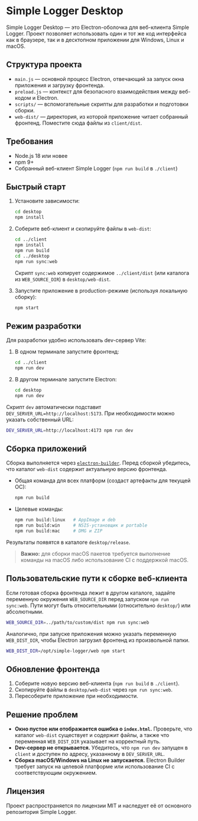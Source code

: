# Simple Logger Desktop

Simple Logger Desktop — это Electron-оболочка для веб-клиента Simple Logger. Проект позволяет использовать один и тот же код интерфейса как в браузере, так и в десктопном приложении для Windows, Linux и macOS.

## Структура проекта

- `main.js` — основной процесс Electron, отвечающий за запуск окна приложения и загрузку фронтенда.
- `preload.js` — контекст для безопасного взаимодействия между веб-кодом и Electron.
- `scripts/` — вспомогательные скрипты для разработки и подготовки сборки.
- `web-dist/` — директория, из которой приложение читает собранный фронтенд. Поместите сюда файлы из `client/dist`.

## Требования

- Node.js 18 или новее
- npm 9+
- Собранный веб-клиент Simple Logger (`npm run build` в `./client`)

## Быстрый старт

1. Установите зависимости:

   ```bash
   cd desktop
   npm install
   ```

2. Соберите веб-клиент и скопируйте файлы в `web-dist`:

   ```bash
   cd ../client
   npm install
   npm run build
   cd ../desktop
   npm run sync:web
   ```

   Скрипт `sync:web` копирует содержимое `../client/dist` (или каталога из `WEB_SOURCE_DIR`) в `desktop/web-dist`.

3. Запустите приложение в production-режиме (используя локальную сборку):

   ```bash
   npm start
   ```

## Режим разработки

Для разработки удобно использовать dev-сервер Vite:

1. В одном терминале запустите фронтенд:

   ```bash
   cd ../client
   npm run dev
   ```

2. В другом терминале запустите Electron:

   ```bash
   cd desktop
   npm run dev
   ```

Скрипт `dev` автоматически подставит `DEV_SERVER_URL=http://localhost:5173`. При необходимости можно указать собственный URL:

```bash
DEV_SERVER_URL=http://localhost:4173 npm run dev
```

## Сборка приложений

Сборка выполняется через [`electron-builder`](https://www.electron.build/). Перед сборкой убедитесь, что каталог `web-dist` содержит актуальную версию фронтенда.

- Общая команда для всех платформ (создаст артефакты для текущей ОС):

  ```bash
  npm run build
  ```

- Целевые команды:

  ```bash
  npm run build:linux   # AppImage и deb
  npm run build:win     # NSIS-установщик и portable
  npm run build:mac     # DMG и ZIP
  ```

Результаты появятся в каталоге `desktop/release`.

> **Важно:** для сборки macOS пакетов требуется выполнение команды на macOS либо использование CI с поддержкой macOS.

## Пользовательские пути к сборке веб-клиента

Если готовая сборка фронтенда лежит в другом каталоге, задайте переменную окружения `WEB_SOURCE_DIR` перед запуском `npm run sync:web`. Пути могут быть относительными (относительно `desktop/`) или абсолютными.

```bash
WEB_SOURCE_DIR=../path/to/custom/dist npm run sync:web
```

Аналогично, при запуске приложения можно указать переменную `WEB_DIST_DIR`, чтобы Electron загрузил фронтенд из произвольной папки.

```bash
WEB_DIST_DIR=/opt/simple-logger/web npm start
```

## Обновление фронтенда

1. Соберите новую версию веб-клиента (`npm run build` в `./client`).
2. Скопируйте файлы в `desktop/web-dist` через `npm run sync:web`.
3. Пересоберите приложение при необходимости.

## Решение проблем

- **Окно пустое или отображается ошибка о `index.html`.** Проверьте, что каталог `web-dist` существует и содержит файлы, а также что переменная `WEB_DIST_DIR` указывает на корректный путь.
- **Dev-сервер не открывается.** Убедитесь, что `npm run dev` запущен в `client` и доступен по адресу, указанному в `DEV_SERVER_URL`.
- **Сборка macOS/Windows на Linux не запускается.** Electron Builder требует запуск на целевой платформе или использование CI с соответствующим окружением.

## Лицензия

Проект распространяется по лицензии MIT и наследует её от основного репозитория Simple Logger.
